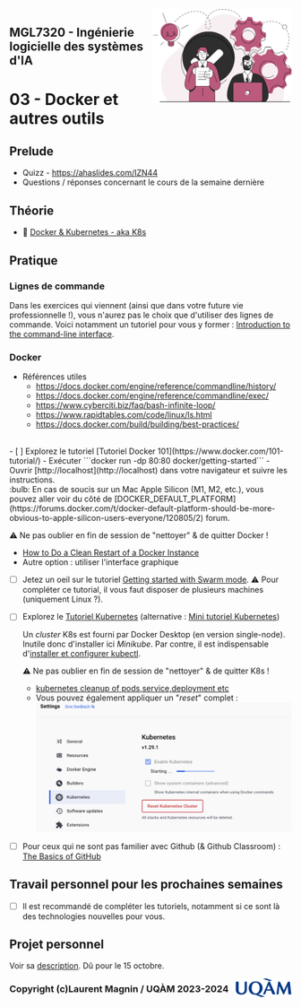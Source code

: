 <img style="float: right;" src="../../images/component_engineering.svg" alt="EngineeringAISystems" width="250"/>

## MGL7320 - Ingénierie logicielle des systèmes d'IA
# 03 - Docker et autres outils

## Prelude

- Quizz - https://ahaslides.com/IZN44
- Questions / réponses concernant le cours de la semaine dernière

## Théorie
- :book: [Docker & Kubernetes - aka K8s](<inf8200_cours3 - docker.pdf>)

## Pratique

### Lignes de commande

Dans les exercices qui viennent (ainsi que dans votre future vie professionnelle !), vous n'aurez pas le choix que d'utiliser des lignes de commande. Voici notamment un tutoriel pour vous y former : [Introduction to the command-line interface](https://tutorial.djangogirls.org/en/intro_to_command_line/).

### Docker

- Références utiles
    * https://docs.docker.com/engine/reference/commandline/history/
    * https://docs.docker.com/engine/reference/commandline/exec/
    * https://www.cyberciti.biz/faq/bash-infinite-loop/
    * https://www.rapidtables.com/code/linux/ls.html
    * https://docs.docker.com/build/building/best-practices/
 
<br>
- [ ] Explorez le tutoriel [Tutoriel Docker 101](https://www.docker.com/101-tutorial/)
    - Exécuter ```docker run -dp 80:80 docker/getting-started```
    - Ouvrir [http://localhost](http://localhost) dans votre navigateur et suivre les instructions.
<br>
:bulb: En cas de soucis sur un Mac Apple Silicon (M1, M2, etc.), vous pouvez aller voir du côté de [DOCKER_DEFAULT_PLATFORM](https://forums.docker.com/t/docker-default-platform-should-be-more-obvious-to-apple-silicon-users-everyone/120805/2) forum.


:warning: Ne pas oublier en fin de session de "nettoyer" & de quitter Docker !
- [How to Do a Clean Restart of a Docker Instance](https://docs.tibco.com/pub/mash-local/4.3.0/doc/html/docker/GUID-BD850566-5B79-4915-987E-430FC38DAAE4.html)
- Autre option : utiliser l'interface graphique

- [ ] Jetez un oeil sur le tutoriel [Getting started with Swarm mode](https://docs.docker.com/engine/swarm/swarm-tutorial/). :warning: Pour compléter ce tutorial, il vous faut disposer de plusieurs machines (uniquement Linux ?).

- [ ] Explorez le [Tutoriel Kubernetes](https://kubernetes.io/docs/tutorials/kubernetes-basics/deploy-app/deploy-intro/) (alternative : [Mini tutoriel Kubernetes](./mini_tutoriel_k8s.md))

    Un _cluster_ K8s est fourni par Docker Desktop (en version single-node). Inutile donc d'installer ici _Minikube_. Par contre, il est indispensable d'[installer et configurer kubectl](https://docs.docker.com/desktop/kubernetes/).

    :warning: Ne pas oublier en fin de session de "nettoyer" & de quitter K8s !
    - [kubernetes cleanup of pods,service,deployment etc](https://stackoverflow.com/questions/57014430/kubernetes-cleanup-of-pods-service-deployment-etc)
    - Vous pouvez également appliquer un "_reset_" complet :
![reset_k8s.png](reset_k8s.png)

- [ ] Pour ceux qui ne sont pas familier avec Github (& Github Classroom) : [The Basics of GitHub](https://classroom.github.com/a/rxrnLylo)

## Travail personnel pour les prochaines semaines

- [ ] Il est recommandé de compléter les tutoriels, notamment si ce sont là des technologies nouvelles pour vous.

## Projet personnel

Voir sa [description](../projet_personnel.md). Dû pour le 15 octobre.

<img style="float: right;" align="right" src="../../images/uqam.png" alt="uqàm" width="100"/>

### Copyright (c)Laurent Magnin / UQÀM 2023-2024